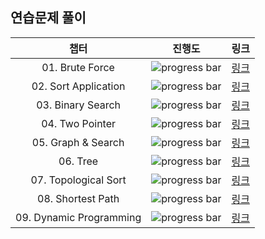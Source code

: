 ## 연습문제 풀이
|챕터|진행도|링크|
|:---:|:---:|:---:|
|01. Brute Force|![progress bar](https://progress-bar.dev/9/?scale=9&title=progress&width=600&color=babaca&suffix=/9)|[링크](https://github.com/Sparta-Gym/PS-Gym/tree/main/Fast%20Campus/01.%20Brute%20Force)|
|02. Sort Application|![progress bar](https://progress-bar.dev/6/?scale=6&title=progress&width=600&color=babaca&suffix=/6)|[링크](https://github.com/Sparta-Gym/PS-Gym/tree/main/Fast%20Campus/02.%20Sort%20Application)|
|03. Binary Search|![progress bar](https://progress-bar.dev/9/?scale=16&title=progress&width=600&color=babaca&suffix=/16)|[링크](https://github.com/Sparta-Gym/PS-Gym/tree/main/Fast%20Campus/03.%20Binary%20Search)|
|04. Two Pointer|![progress bar](https://progress-bar.dev/9/?scale=12&title=progress&width=600&color=babaca&suffix=/12)|[링크](https://github.com/Sparta-Gym/PS-Gym/tree/main/Fast%20Campus/04.%20Two%20Pointer)|
|05. Graph & Search|![progress bar](https://progress-bar.dev/19/?scale=20&title=progress&width=600&color=babaca&suffix=/20)|[링크](https://github.com/Sparta-Gym/PS-Gym/tree/main/Fast%20Campus/05.%20Graph%20%26%20Search)|
|06. Tree|![progress bar](https://progress-bar.dev/7/?scale=12&title=progress&width=600&color=babaca&suffix=/12)|[링크](https://github.com/Sparta-Gym/PS-Gym/tree/main/Fast%20Campus/06.%20Tree)|
|07. Topological Sort|![progress bar](https://progress-bar.dev/5/?scale=8&title=progress&width=600&color=babaca&suffix=/8)|[링크](https://github.com/Sparta-Gym/PS-Gym/tree/main/Fast%20Campus/07.%20Topological%20Sort)|
|08. Shortest Path|![progress bar](https://progress-bar.dev/2/?scale=2&title=progress&width=600&color=babaca&suffix=/2)|[링크](https://github.com/Sparta-Gym/PS-Gym/tree/main/Fast%20Campus/08.%20Shortest%20Path)|
|09. Dynamic Programming|![progress bar](https://progress-bar.dev/23/?scale=24&title=progress&width=600&color=babaca&suffix=/24)|[링크](https://github.com/Sparta-Gym/PS-Gym/tree/main/Fast%20Campus/09.%20Dynamic%20Programming)|
